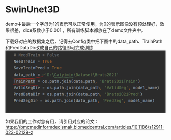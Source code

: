 # SwinUnet3D
demo中最后一个字母为1的表示可以正常使用，为0的表示图像没有预处理好，效果很差，dice系数小于0.001 ，所有训练脚本都放在了demo文件夹中。

下载好对应的数据集之后，记得去Config类中把下图中的data_path、TrainPath和PredDataDir改成自己的路径即可完成训练
![img.png](img.png)

如果我们的工作对您有用，请引用对应的论文：https://bmcmedinformdecismak.biomedcentral.com/articles/10.1186/s12911-023-02129-z

